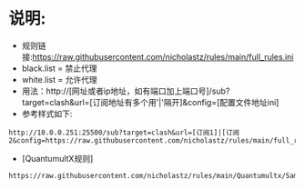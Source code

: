 # 说明:
* 规则链接:https://raw.githubusercontent.com/nicholastz/rules/main/full_rules.ini
* black.list = 禁止代理
* white.list = 允许代理
* 用法：http://[网址或者ip地址，如有端口加上端口号]/sub?target=clash&url=[订阅地址有多个用'|'隔开]&config=[配置文件地址ini]
* 参考样式如下:
```
http://10.0.0.251:25500/sub?target=clash&url=[订阅1]|[订阅2&config=https://raw.githubusercontent.com/nicholastz/rules/main/full_rules.ini
```



* [QuantumultX规则]
```
https://raw.githubusercontent.com/nicholastz/rules/main/Quantumultx/Sample.conf
```
